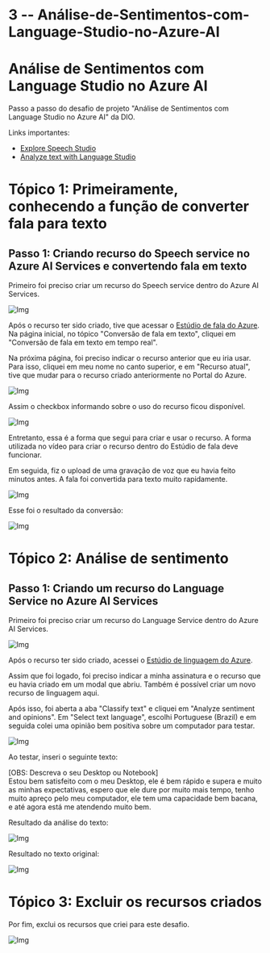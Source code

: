 # 3 -- Análise-de-Sentimentos-com-Language-Studio-no-Azure-AI

# Análise de Sentimentos com Language Studio no Azure AI

Passo a passo do desafio de projeto "Análise de Sentimentos com Language Studio no Azure AI" da DIO.

Links importantes:

- [Explore Speech Studio](https://aka.ms/ai900-speech)
- [Analyze text with Language Studio](https://aka.ms/ai900-text-analysis)

# Tópico 1: Primeiramente, conhecendo a função de converter fala para texto

## Passo 1: Criando recurso do Speech service no Azure AI Services e convertendo fala em texto

Primeiro foi preciso criar um recurso do Speech service dentro do Azure AI Services.

![Img](./img/img1.gif)

Após o recurso ter sido criado, tive que acessar o [Estúdio de fala do Azure](https://speech.microsoft.com/portal). Na página inicial, no tópico "Conversão de fala em texto", cliquei em "Conversão de fala em texto em tempo real".

Na próxima página, foi preciso indicar o recurso anterior que eu iria usar. Para isso, cliquei em meu nome no canto superior, e em "Recurso atual", tive que mudar para o recurso criado anteriormente no Portal do Azure.

![Img](./img/img2.png)

Assim o checkbox informando sobre o uso do recurso ficou disponível.

![Img](./img/img3.png)

Entretanto, essa é a forma que segui para criar e usar o recurso. A forma utilizada no vídeo para criar o recurso dentro do Estúdio de fala deve funcionar.

Em seguida, fiz o upload de uma gravação de voz que eu havia feito minutos antes. A fala foi convertida para texto muito rapidamente.

![Img](./img/img4.gif)

Esse foi o resultado da conversão:

![Img](./img/img5.png)

# Tópico 2: Análise de sentimento

## Passo 1: Criando um recurso do Language Service no Azure AI Services

Primeiro foi preciso criar um recurso do Language Service dentro do Azure AI Services.

![Img](./img/img6.gif)

Após o recurso ter sido criado, acessei o [Estúdio de linguagem do Azure](https://language.cognitive.azure.com/).

Assim que foi logado, foi preciso indicar a minha assinatura e o recurso que eu havia criado em um modal que abriu. Também é possível criar um novo recurso de linguagem aqui.

Após isso, foi aberta a aba "Classify text" e cliquei em "Analyze sentiment and opinions". Em "Select text language", escolhi Portuguese (Brazil) e em seguida colei uma opinião bem positiva sobre um computador para testar.

![Img](./img/img7.gif)

Ao testar, inseri o seguinte texto:

[OBS: Descreva o seu Desktop ou Notebook]  
Estou bem satisfeito com o meu Desktop, ele é bem rápido e supera e muito as minhas expectativas, espero que ele dure por muito mais tempo, tenho muito apreço pelo meu computador, ele tem uma capacidade bem bacana, e até agora está me atendendo muito bem.

Resultado da análise do texto:

![Img](./img/img8.png)

Resultado no texto original:

![Img](./img/img9.png)

# Tópico 3: Excluir os recursos criados

Por fim, exclui os recursos que criei para este desafio.

![Img](./img/img10.gif)
